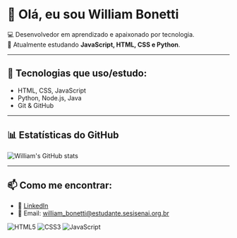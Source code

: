 # 👋 Olá, eu sou William Bonetti  

💻 Desenvolvedor em aprendizado e apaixonado por tecnologia.  
🌱 Atualmente estudando **JavaScript, HTML, CSS e Python**.  

---

## 🚀 Tecnologias que uso/estudo:
- HTML, CSS, JavaScript 
- Python, Node.js, Java
- Git & GitHub  

---

## 📊 Estatísticas do GitHub
![William's GitHub stats](https://github-readme-stats.vercel.app/api?username=SeuUsuario&show_icons=true&theme=radical)

---

## 📫 Como me encontrar:
- 💼 [LinkedIn](https://www.linkedin.com/in/seuusuario)
- 📧 Email: william_bonetti@estudante.sesisenai.org.br

![HTML5](https://img.shields.io/badge/HTML5-E34F26?style=for-the-badge&logo=html5&logoColor=white)
![CSS3](https://img.shields.io/badge/CSS3-1572B6?style=for-the-badge&logo=css3&logoColor=white)
![JavaScript](https://img.shields.io/badge/JavaScript-323330?style=for-the-badge&logo=javascript&logoColor=F7DF1E)

